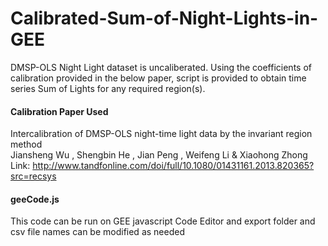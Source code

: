 # Calibrated-Sum-of-Night-Lights-in-GEE
DMSP-OLS Night Light dataset is uncaliberated. Using the coefficients of calibration provided in the below paper, script is provided to obtain time series Sum of Lights for any required region(s).

#### Calibration Paper Used  
Intercalibration of DMSP-OLS night-time light data by the invariant region method  
Jiansheng Wu , Shengbin He , Jian Peng , Weifeng Li  & Xiaohong Zhong  
Link: http://www.tandfonline.com/doi/full/10.1080/01431161.2013.820365?src=recsys

#### geeCode.js
This code can be run on GEE javascript Code Editor and export folder and csv file names can be modified as needed




